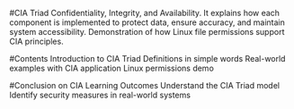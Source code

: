 #CIA Triad
Confidentiality, Integrity, and Availability.
It explains how each component is implemented to protect data, ensure accuracy, and maintain system accessibility.
Demonstration of how Linux file permissions support CIA principles.

#Contents
Introduction to CIA Triad
Definitions in simple words
Real-world examples with CIA application
Linux permissions demo

#Conclusion on CIA
Learning Outcomes
Understand the CIA Triad model
Identify security measures in real-world systems
